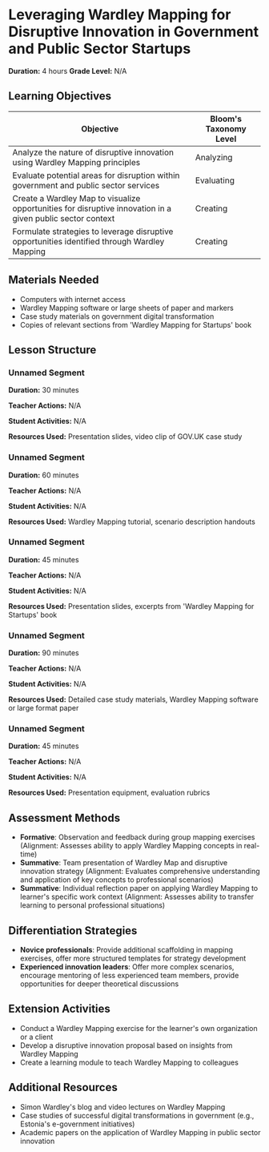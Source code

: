 # Leveraging Wardley Mapping for Disruptive Innovation in Government and Public Sector Startups

**Duration:** 4 hours **Grade Level:** N/A

## Learning Objectives

| Objective | Bloom's Taxonomy Level |
|-----------|-------------------------|
| Analyze the nature of disruptive innovation using Wardley Mapping principles | Analyzing |
| Evaluate potential areas for disruption within government and public sector services | Evaluating |
| Create a Wardley Map to visualize opportunities for disruptive innovation in a given public sector context | Creating |
| Formulate strategies to leverage disruptive opportunities identified through Wardley Mapping | Creating |

## Materials Needed
* Computers with internet access
* Wardley Mapping software or large sheets of paper and markers
* Case study materials on government digital transformation
* Copies of relevant sections from 'Wardley Mapping for Startups' book

## Lesson Structure
### Unnamed Segment
**Duration:** 30 minutes

**Teacher Actions:** N/A

**Student Activities:** N/A

**Resources Used:** Presentation slides, video clip of GOV.UK case study

### Unnamed Segment
**Duration:** 60 minutes

**Teacher Actions:** N/A

**Student Activities:** N/A

**Resources Used:** Wardley Mapping tutorial, scenario description handouts

### Unnamed Segment
**Duration:** 45 minutes

**Teacher Actions:** N/A

**Student Activities:** N/A

**Resources Used:** Presentation slides, excerpts from 'Wardley Mapping for Startups' book

### Unnamed Segment
**Duration:** 90 minutes

**Teacher Actions:** N/A

**Student Activities:** N/A

**Resources Used:** Detailed case study materials, Wardley Mapping software or large format paper

### Unnamed Segment
**Duration:** 45 minutes

**Teacher Actions:** N/A

**Student Activities:** N/A

**Resources Used:** Presentation equipment, evaluation rubrics

## Assessment Methods
* **Formative**: Observation and feedback during group mapping exercises (Alignment: Assesses ability to apply Wardley Mapping concepts in real-time)
* **Summative**: Team presentation of Wardley Map and disruptive innovation strategy (Alignment: Evaluates comprehensive understanding and application of key concepts to professional scenarios)
* **Summative**: Individual reflection paper on applying Wardley Mapping to learner's specific work context (Alignment: Assesses ability to transfer learning to personal professional situations)

## Differentiation Strategies
* **Novice professionals**: Provide additional scaffolding in mapping exercises, offer more structured templates for strategy development
* **Experienced innovation leaders**: Offer more complex scenarios, encourage mentoring of less experienced team members, provide opportunities for deeper theoretical discussions

## Extension Activities
* Conduct a Wardley Mapping exercise for the learner's own organization or a client
* Develop a disruptive innovation proposal based on insights from Wardley Mapping
* Create a learning module to teach Wardley Mapping to colleagues

## Additional Resources
* Simon Wardley's blog and video lectures on Wardley Mapping
* Case studies of successful digital transformations in government (e.g., Estonia's e-government initiatives)
* Academic papers on the application of Wardley Mapping in public sector innovation
